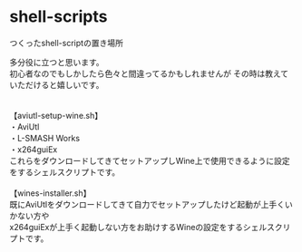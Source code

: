 # shell-scripts
つくったshell-scriptの置き場所

多分役に立つと思います。<br>
初心者なのでもしかしたら色々と間違ってるかもしれませんが
その時は教えていただけると嬉しいです。<br>
<br>
<br>
【aviutl-setup-wine.sh】<br>
・AviUtl<br>
・L-SMASH Works<br>
・x264guiEx<br>
これらをダウンロードしてきてセットアップしWine上で使用できるように設定をするシェルスクリプトです。<br>
<br>
【wines-installer.sh】<br>
既にAviUtlをダウンロードしてきて自力でセットアップしたけど起動が上手くいかない方や<br>
x264guiExが上手く起動しない方をお助けするWineの設定をするシェルスクリプトです。<br>
